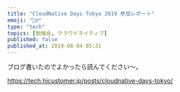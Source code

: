 ```yaml
---
title: "CloudNative Days Tokyo 2019 参加レポート"
emoji: "🏃‍♂️"
type: "tech"
topics: [勉強会, クラウドネイティブ]
published: false
published_at: 2019-08-04 05:31
---
```


ブログ書いたのでよかったら読んでください〜。

https://tech.hicustomer.jp/posts/cloudnative-days-tokyo/
